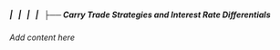 ##### |   |   |   |   ├── Carry Trade Strategies and Interest Rate Differentials

*Add content here*